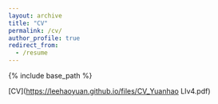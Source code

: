```yaml
---
layout: archive
title: "CV"
permalink: /cv/
author_profile: true
redirect_from:
  - /resume
---
```


{% include base_path %}

[CV](https://leehaoyuan.github.io/files/CV_Yuanhao LIv4.pdf)
